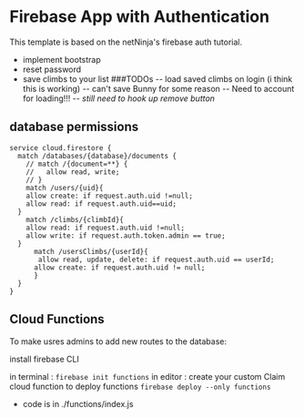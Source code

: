 # Firebase App with Authentication

This template is based on the netNinja's firebase auth tutorial.

- implement bootstrap
- reset password
- save climbs to your list
  ###TODOs
  -- load saved climbs on login (i think this is working)
  -- can't save Bunny for some reason
  -- Need to account for loading!!!
  -- _still need to hook up remove button_

## database permissions

```
service cloud.firestore {
  match /databases/{database}/documents {
    // match /{document=**} {
    //   allow read, write;
    // }
    match /users/{uid}{
  	allow create: if request.auth.uid !=null;
    allow read: if request.auth.uid==uid;
  }
  	match /climbs/{climbId}{
  	allow read: if request.auth.uid !=null;
    allow write: if request.auth.token.admin == true;
  }
      match /usersClimbs/{userId}{
       allow read, update, delete: if request.auth.uid == userId;
      allow create: if request.auth.uid != null;
      }
  }
}
```

## Cloud Functions

To make usres admins to add new routes to the database:

install firebase CLI

in terminal :
`firebase init functions`
in editor : create your custom Claim cloud function
to deploy functions
`firebase deploy --only functions`

- code is in ./functions/index.js
